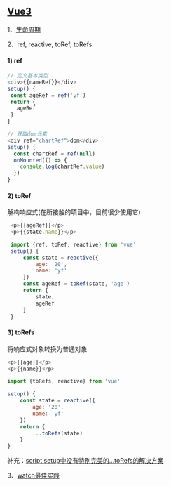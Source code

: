## [Vue3](https://juejin.cn/post/6968094627375087653)

1、[生命周期](https://juejin.cn/post/6997412902713950221)

2、ref, reactive, toRef, toRefs

   #### 1) ref
   ```javascript
   // 定义基本类型
   <div>{{nameRef}}</div>
   setup() {
    const ageRef = ref('yf')
    return {
      ageRef
    }
   }

   // 获取dom元素
   <div ref="chartRef">dom</div>
   setup() {
     const chartRef = ref(null)
     onMounted(() => {
       console.log(chartRef.value)
     })
   }
   ```

   #### 2) toRef
   解构响应式(在所接触的项目中，目前很少使用它)

  ```javascript
   <p>{{ageRef}}</p>
   <p>{{state.name}}</p>

   import {ref, toRef, reactive} from 'vue'
   setup() {
       const state = reactive({
           age: '20',
           name: 'yf'
       })
       const ageRef = toRef(state, 'age')
       return {
           state,
           ageRef
       }
   }
  ```
   #### 3) toRefs

   将响应式对象转换为普通对象
   ```javascript
   <p>{{age}}</p>
   <p>{{name}}</p>

   import {toRefs, reactive} from 'vue'

   setup() {
       const state = reactive({
           age: '20',
           name: 'yf'
       })
       return {
           ...toRefs(state)
       }
   }
  ```
  补充：[script setup中没有特别完美的...toRefs的解决方案](https://cloud.tencent.com/developer/article/1916168)



3、[watch最佳实践](https://juejin.cn/post/6980987158710452231)

